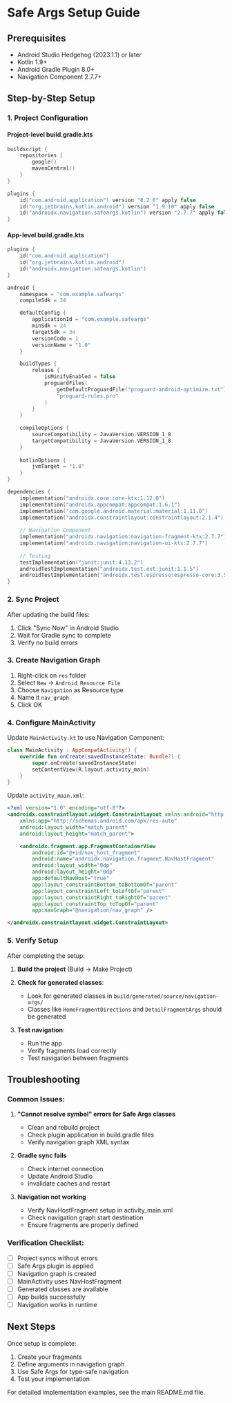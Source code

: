 # Safe Args Setup Guide

## Prerequisites

- Android Studio Hedgehog (2023.1.1) or later
- Kotlin 1.9+ 
- Android Gradle Plugin 8.0+
- Navigation Component 2.7.7+

## Step-by-Step Setup

### 1. Project Configuration

#### Project-level build.gradle.kts
```kotlin
buildscript {
    repositories {
        google()
        mavenCentral()
    }
}

plugins {
    id("com.android.application") version "8.2.0" apply false
    id("org.jetbrains.kotlin.android") version "1.9.10" apply false
    id("androidx.navigation.safeargs.kotlin") version "2.7.7" apply false
}
```

#### App-level build.gradle.kts
```kotlin
plugins {
    id("com.android.application")
    id("org.jetbrains.kotlin.android")
    id("androidx.navigation.safeargs.kotlin")
}

android {
    namespace = "com.example.safeargs"
    compileSdk = 34

    defaultConfig {
        applicationId = "com.example.safeargs"
        minSdk = 24
        targetSdk = 34
        versionCode = 1
        versionName = "1.0"
    }

    buildTypes {
        release {
            isMinifyEnabled = false
            proguardFiles(
                getDefaultProguardFile("proguard-android-optimize.txt"),
                "proguard-rules.pro"
            )
        }
    }
    
    compileOptions {
        sourceCompatibility = JavaVersion.VERSION_1_8
        targetCompatibility = JavaVersion.VERSION_1_8
    }
    
    kotlinOptions {
        jvmTarget = "1.8"
    }
}

dependencies {
    implementation("androidx.core:core-ktx:1.12.0")
    implementation("androidx.appcompat:appcompat:1.6.1")
    implementation("com.google.android.material:material:1.11.0")
    implementation("androidx.constraintlayout:constraintlayout:2.1.4")
    
    // Navigation Component
    implementation("androidx.navigation:navigation-fragment-ktx:2.7.7")
    implementation("androidx.navigation:navigation-ui-ktx:2.7.7")
    
    // Testing
    testImplementation("junit:junit:4.13.2")
    androidTestImplementation("androidx.test.ext:junit:1.1.5")
    androidTestImplementation("androidx.test.espresso:espresso-core:3.5.1")
}
```

### 2. Sync Project

After updating the build files:
1. Click "Sync Now" in Android Studio
2. Wait for Gradle sync to complete
3. Verify no build errors

### 3. Create Navigation Graph

1. Right-click on `res` folder
2. Select `New` → `Android Resource File`
3. Choose `Navigation` as Resource type
4. Name it `nav_graph`
5. Click OK

### 4. Configure MainActivity

Update `MainActivity.kt` to use Navigation Component:

```kotlin
class MainActivity : AppCompatActivity() {
    override fun onCreate(savedInstanceState: Bundle?) {
        super.onCreate(savedInstanceState)
        setContentView(R.layout.activity_main)
    }
}
```

Update `activity_main.xml`:

```xml
<?xml version="1.0" encoding="utf-8"?>
<androidx.constraintlayout.widget.ConstraintLayout xmlns:android="http://schemas.android.com/apk/res/android"
    xmlns:app="http://schemas.android.com/apk/res-auto"
    android:layout_width="match_parent"
    android:layout_height="match_parent">

    <androidx.fragment.app.FragmentContainerView
        android:id="@+id/nav_host_fragment"
        android:name="androidx.navigation.fragment.NavHostFragment"
        android:layout_width="0dp"
        android:layout_height="0dp"
        app:defaultNavHost="true"
        app:layout_constraintBottom_toBottomOf="parent"
        app:layout_constraintLeft_toLeftOf="parent"
        app:layout_constraintRight_toRightOf="parent"
        app:layout_constraintTop_toTopOf="parent"
        app:navGraph="@navigation/nav_graph" />

</androidx.constraintlayout.widget.ConstraintLayout>
```

### 5. Verify Setup

After completing the setup:

1. **Build the project** (Build → Make Project)
2. **Check for generated classes**:
   - Look for generated classes in `build/generated/source/navigation-args/`
   - Classes like `HomeFragmentDirections` and `DetailFragmentArgs` should be generated

3. **Test navigation**:
   - Run the app
   - Verify fragments load correctly
   - Test navigation between fragments

## Troubleshooting

### Common Issues:

1. **"Cannot resolve symbol" errors for Safe Args classes**
   - Clean and rebuild project
   - Check plugin application in build.gradle files
   - Verify navigation graph XML syntax

2. **Gradle sync fails**
   - Check internet connection
   - Update Android Studio
   - Invalidate caches and restart

3. **Navigation not working**
   - Verify NavHostFragment setup in activity_main.xml
   - Check navigation graph start destination
   - Ensure fragments are properly defined

### Verification Checklist:

- [ ] Project syncs without errors
- [ ] Safe Args plugin is applied
- [ ] Navigation graph is created
- [ ] MainActivity uses NavHostFragment
- [ ] Generated classes are available
- [ ] App builds successfully
- [ ] Navigation works in runtime

## Next Steps

Once setup is complete:
1. Create your fragments
2. Define arguments in navigation graph
3. Use Safe Args for type-safe navigation
4. Test your implementation

For detailed implementation examples, see the main README.md file.
